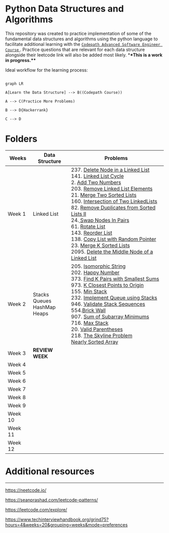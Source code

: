# Python Data Structures and Algorithms

This repository was created to practice implementation of some of the fundamental data structures and algorithms using the python language to facilitate additional learning with the <a href="https://courses.codepath.org/courses/advanced_software_eng/unit/0#!overview">`Codepath Advanced Software Engineer Course` </a>. Practice questions that are relevant for each data structure alongside their leetcode link will also be added most likely. \***\*This is a work in progress.\*\***

Ideal workflow for the learning process:

```mermaid

graph LR

A[Learn the Data Structure] --> B((Codepath Course))

A --> C(Practice More Problems)

B --> D{Hackerrank}

C --> D

```

# Folders

| Weeks   | Data Structure                             | Problems                                                                                                                                                                                                                                                                                                                                                                                                                                                                                                                                                                                                                                                                                                                                                                                                                                                                                                                                                                                                                                                                                                                                                                                                                                                                                                                                                                                                                        |
| ------- | ------------------------------------------ | ------------------------------------------------------------------------------------------------------------------------------------------------------------------------------------------------------------------------------------------------------------------------------------------------------------------------------------------------------------------------------------------------------------------------------------------------------------------------------------------------------------------------------------------------------------------------------------------------------------------------------------------------------------------------------------------------------------------------------------------------------------------------------------------------------------------------------------------------------------------------------------------------------------------------------------------------------------------------------------------------------------------------------------------------------------------------------------------------------------------------------------------------------------------------------------------------------------------------------------------------------------------------------------------------------------------------------------------------------------------------------------------------------------------------------- |
| Week 1  | Linked List                                | 237. <a href="https://leetcode.com/problems/delete-node-in-a-linked-list/">Delete Node in a Linked List</a> <br> 141. <a href = "https://leetcode.com/problems/linked-list-cycle/"> Linked List Cycle </a> <br> 2. <a href="https://leetcode.com/problems/add-two-numbers/"> Add Two Numbers </a> <br> 203. <a href="https://leetcode.com/problems/remove-linked-list-elements/">Remove Linked List Elements</a><br> 21. <a href="https://leetcode.com/problems/merge-two-sorted-lists/">Merge Two Sorted Lists</a> <br> 160. <a href = "https://leetcode.com/problems/intersection-of-two-linked-lists/"> Intersection of Two LinkedLists </a> <br> 82. <a href="https://leetcode.com/problems/remove-duplicates-from-sorted-list-ii/"> Remove Duplicates from Sorted Lists II </a> <br> 24.<a href = "https://leetcode.com/problems/swap-nodes-in-pairs/"> Swap Nodes In Pairs</a> <br> 61. <a href = "https://leetcode.com/problems/rotate-list"> Rotate List </a> <br> 143. <a href = "https://leetcode.com/problems/reorder-list"> Reorder List </a> <br> 138. <a href = "https://leetcode.com/problems/copy-list-with-random-pointer"> Copy List with Random Pointer </a> <br> 23. <a href = "https://leetcode.com/problems/merge-k-sorted-lists/">Merge K Sorted Lists</a><br> 2095. <a href = "https://leetcode.com/problems/delete-the-middle-node-of-a-linked-list/">Delete the Middle Node of a Linked List</a></br> |
| Week 2  | Stacks <br> Queues <br> HashMap <br> Heaps | 205. <a href = "https://leetcode.com/problems/isomorphic-strings/description/"> Isomorphic String </a></br> 202. <a href = "https://leetcode.com/problems/happy-number/">Happy Number</a></br> 373. <a href = "https://leetcode.com/problems/find-k-pairs-with-smallest-sums/description/">Find K Pairs with Smallest Sums </a><br> 973. <a href="https://leetcode.com/problems/k-closest-points-to-origin">K Closest Points to Origin </a><br> 155. <a href="https://leetcode.com/problems/min-stack">Min Stack</a><br> 232. <a href="https://leetcode.com/problems/implement-queue-using-stacks">Implement Queue using Stacks</a><br> 946. <a href="https://leetcode.com/problems/validate-stack-sequences/">Validate Stack Sequences</a><br> 554.<a href="https://leetcode.com/problems/brick-wall">Brick Wall</a><br> 907. <a href="https://leetcode.com/problems/sum-of-subarray-minimums">Sum of Subarray Minimums</a><br> 716. <a href="https://leetcode.com/problems/max-stack">Max Stack</a><br> 20. <a href="https://leetcode.com/problems/validate-parentheses">Valid Parentheses</a><br> 218. <a href="https://leetcode.com/problems/the-skyline-problem">The Skyline Problem</a><br> <a href="https://www.geeksforgeeks.org/nearly-sorted-algorithm"> Nearly Sorted Array </a><br>                                                                                                                                 |
| Week 3  | **REVIEW WEEK**                            |                                                                                                                                                                                                                                                                                                                                                                                                                                                                                                                                                                                                                                                                                                                                                                                                                                                                                                                                                                                                                                                                                                                                                                                                                                                                                                                                                                                                                                 |
| Week 4  |                                            |                                                                                                                                                                                                                                                                                                                                                                                                                                                                                                                                                                                                                                                                                                                                                                                                                                                                                                                                                                                                                                                                                                                                                                                                                                                                                                                                                                                                                                 |
| Week 5  |                                            |                                                                                                                                                                                                                                                                                                                                                                                                                                                                                                                                                                                                                                                                                                                                                                                                                                                                                                                                                                                                                                                                                                                                                                                                                                                                                                                                                                                                                                 |
| Week 6  |                                            |                                                                                                                                                                                                                                                                                                                                                                                                                                                                                                                                                                                                                                                                                                                                                                                                                                                                                                                                                                                                                                                                                                                                                                                                                                                                                                                                                                                                                                 |
| Week 7  |                                            |                                                                                                                                                                                                                                                                                                                                                                                                                                                                                                                                                                                                                                                                                                                                                                                                                                                                                                                                                                                                                                                                                                                                                                                                                                                                                                                                                                                                                                 |
| Week 8  |                                            |                                                                                                                                                                                                                                                                                                                                                                                                                                                                                                                                                                                                                                                                                                                                                                                                                                                                                                                                                                                                                                                                                                                                                                                                                                                                                                                                                                                                                                 |
| Week 9  |                                            |                                                                                                                                                                                                                                                                                                                                                                                                                                                                                                                                                                                                                                                                                                                                                                                                                                                                                                                                                                                                                                                                                                                                                                                                                                                                                                                                                                                                                                 |
| Week 10 |                                            |                                                                                                                                                                                                                                                                                                                                                                                                                                                                                                                                                                                                                                                                                                                                                                                                                                                                                                                                                                                                                                                                                                                                                                                                                                                                                                                                                                                                                                 |
| Week 11 |                                            |                                                                                                                                                                                                                                                                                                                                                                                                                                                                                                                                                                                                                                                                                                                                                                                                                                                                                                                                                                                                                                                                                                                                                                                                                                                                                                                                                                                                                                 |
| Week 12 |                                            |                                                                                                                                                                                                                                                                                                                                                                                                                                                                                                                                                                                                                                                                                                                                                                                                                                                                                                                                                                                                                                                                                                                                                                                                                                                                                                                                                                                                                                 |

# Additional resources

---

https://neetcode.io/

https://seanprashad.com/leetcode-patterns/

https://leetcode.com/explore/

https://www.techinterviewhandbook.org/grind75?hours=4&weeks=20&grouping=weeks&mode=preferences
